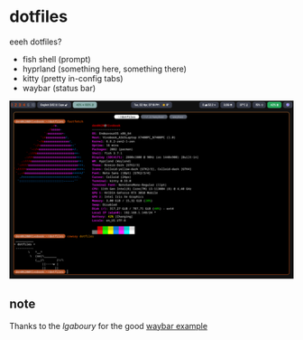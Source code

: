 # dotfiles
eeeh dotfiles?
- fish shell (prompt)
- hyprland (something here, something there)
- kitty (pretty in-config tabs)
- waybar (status bar)

![preview](preview2880x1800.png)

## note
Thanks to the *lgaboury* for the good [waybar example](https://github.com/lgaboury/Sway-Waybar-Install-Script)


